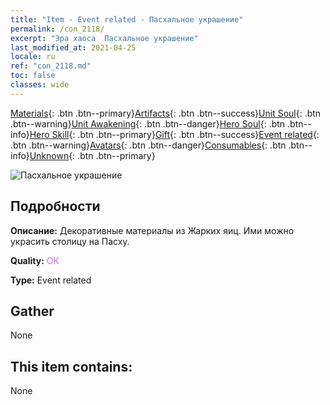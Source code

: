 ```yaml
---
title: "Item - Event related - Пасхальное украшение"
permalink: /con_2118/
excerpt: "Эра хаоса  Пасхальное украшение"
last_modified_at: 2021-04-25
locale: ru
ref: "con_2118.md"
toc: false
classes: wide
---
```

 [Materials](/ItemsRU/){: .btn .btn--primary}[Artifacts](/ItemsRU/Artifacts/){: .btn .btn--success}[Unit Soul](/ItemsRU/UnitSoul/){: .btn .btn--warning}[Unit Awakening](/ItemsRU/UnitAwakening/){: .btn .btn--danger}[Hero Soul](/ItemsRU/HeroSoul/){: .btn .btn--info}[Hero Skill](/ItemsRU/HeroSkill/){: .btn .btn--primary}[Gift](/ItemsRU/Gift/){: .btn .btn--success}[Event related](/ItemsRU/Events/){: .btn .btn--warning}[Avatars](/ItemsRU/Avatars/){: .btn .btn--danger}[Consumables](/ItemsRU/Consumables/){: .btn .btn--info}[Unknown](/ItemsRU/Unknown/){: .btn .btn--primary}

 ![Пасхальное украшение](/images/t/i_690019.png)

## Подробности
 **Описание:** Декоративные материалы из Жарких яиц. Ими можно украсить столицу на Пасху.

 **Quality:** <span style="color: #DA70D6">OK</span>

 **Type:** Event related

## Gather

  None

## This item contains:

  None

